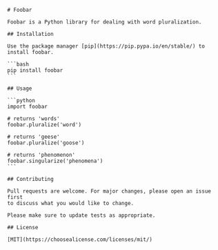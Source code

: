 	# Foobar																								
																									
	Foobar is a Python library for dealing with word pluralization.																								
																									
	## Installation																								
																									
	Use the package manager [pip](https://pip.pypa.io/en/stable/) to install foobar.																								
																									
	```bash																								
	pip install foobar																								
	```																								
																									
	## Usage																								
																									
	```python																								
	import foobar																								
																									
	# returns 'words'																								
	foobar.pluralize('word')																								
																									
	# returns 'geese'																								
	foobar.pluralize('goose')																								
																									
	# returns 'phenomenon'																								
	foobar.singularize('phenomena')																								
	```																								
																									
	## Contributing																								
																									
	Pull requests are welcome. For major changes, please open an issue first																								
	to discuss what you would like to change.																								
																									
	Please make sure to update tests as appropriate.																								
																									
	## License																								
																									
	[MIT](https://choosealicense.com/licenses/mit/)																								
